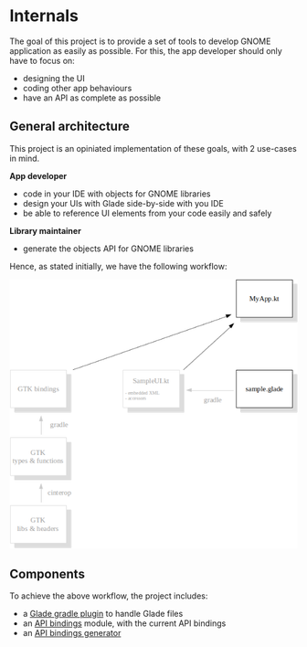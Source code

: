# Internals

The goal of this project is to provide a set of tools to develop GNOME application as easily as possible.
For this, the app developer should only have to focus on:
* designing the UI
* coding other app behaviours
* have an API as complete as possible

## General architecture

This project is an opiniated implementation of these goals, with 2 use-cases in mind.

**App developer**

* code in your IDE with objects for GNOME libraries
* design your UIs with Glade side-by-side with you IDE
* be able to reference UI elements from your code easily and safely

**Library maintainer**
* generate the objects API for GNOME libraries

Hence, as stated initially, we have the following workflow:

![Generator](readme-generator.png)

## Components

To achieve the above workflow, the project includes:
* a [Glade gradle plugin](../glade/plugin/README.md) to handle Glade files
* an [API bindings](../gtk/binding) module, with the current API bindings
* an [API bindings generator](../gtk/generator/README.md)
